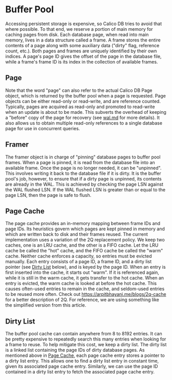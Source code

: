 # Buffer Pool
Accessing persistent storage is expensive, so Calico DB tries to avoid that where possible.
To that end, we reserve a portion of main memory for caching pages from disk.
Each database page, when read into main memory, lives in a data structure called a frame.
A frame stores the entire contents of a page along with some auxiliary data ("dirty" flag, reference count, etc.).
Both pages and frames are uniquely identified by their own indices.
A page's page ID gives the offset of the page in the database file, while a frame's frame ID is its index in the collection of available frames.

## Page
Note that the word "page" can also refer to the actual Calico DB Page object, which is returned by the buffer pool when a page is requested.
Page objects can be either read-only or read-write, and are reference counted.
Typically, pages are acquired as read-only and promoted to read-write when an update is about to be made.
This subverts the overhead of keeping a "before" copy of the page for recovery (see [wal.md](./wal.md) for more details).
It also allows us to obtain multiple read-only references to a single database page for use in concurrent queries.

## Framer
The framer object is in charge of "pinning" database pages to buffer pool frames.
When a page is pinned, it is read from the database file into an available frame.
Once the page is no longer needed, it can be "unpinned".
This involves writing it back to the database file if it is dirty.
It is the buffer pool's job, however, to ensure that if a dirty page is unpinned, its contents are already in the WAL.
This is achieved by checking the page LSN against the WAL flushed LSN.
If the WAL flushed LSN is greater than or equal to the page LSN, then the page is safe to flush.

## Page Cache
The page cache provides an in-memory mapping between frame IDs and page IDs.
Its heuristics govern which pages are kept pinned in memory and which are written back to disk and their frames reused.
The current implementation uses a variation of the 2Q replacement policy.
We keep two caches, one is an LRU cache, and the other is a FIFO cache.
Let the LRU cache be called the "hot" cache, and the FIFO cache be called the "warm" cache.
Neither cache enforces a capacity, so entries must be evicted manually.
Each entry consists of a page ID, a frame ID, and a dirty list pointer (see [Dirty List](#dirty-list) below), and is keyed by the page ID.
When an entry is first inserted into the cache, it starts out "warm".
If it is referenced again, while it is still in the warm cache, it gets transfer to the hot cache.
When an entry is evicted, the warm cache is looked at before the hot cache.
This causes often-used entries to remain in the cache, and seldom-used entries to be reused more often.
Check out https://arpitbhayani.me/blogs/2q-cache for a better description of 2Q.
For reference, we are using something like the simplified version from this article.

[//]: # (TODO: May upgrade to the full 2Q algorithm, which uses another queue, if deemed necessary for performance. However, it seems to work pretty well as-is.)

## Dirty List
The buffer pool cache can contain anywhere from 8 to 8192 entries.
It can be pretty expensive to repeatedly search this many entries when looking for a frame to reuse.
To help mitigate this cost, we keep a dirty list.
The dirty list is a linked list containing the page IDs of dirty database pages.
As mentioned above in [Page Cache](#page-cache), each page cache entry stores a pointer to a dirty list entry.
This allows one to find a dirty list entry in constant time, given its associated page cache entry.
Similarly, we can use the page ID contained in a dirty list entry to fetch the associated page cache entry.

[//]: # (TODO: The dirty list is not implemented. Not entirely sure if we need it, but I believe the above design would work. I'll be refactoring the page cache so that this design works, as it should be better in other ways too!)